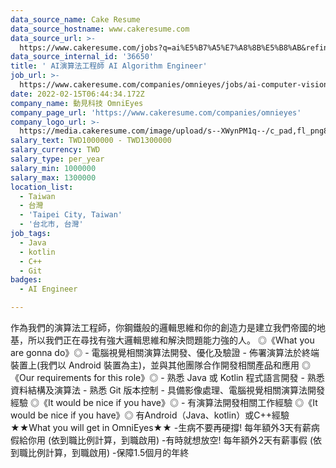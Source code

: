 ```yaml
---
data_source_name: Cake Resume
data_source_hostname: www.cakeresume.com
data_source_url: >-
  https://www.cakeresume.com/jobs?q=ai%E5%B7%A5%E7%A8%8B%E5%B8%AB&refinementList%5Blang_[…]y_type%5D=per_year&range%5Bsalary_range%5D%5Bmin%5D=1000000
data_source_internal_id: '36650'
title: ' AI演算法工程師 AI Algorithm Engineer'
job_url: >-
  https://www.cakeresume.com/companies/omnieyes/jobs/ai-computer-vision-engineerai-engineer
date: 2022-02-15T06:44:34.172Z
company_name: 動見科技 OmniEyes
company_page_url: 'https://www.cakeresume.com/companies/omnieyes'
company_logo_url: >-
  https://media.cakeresume.com/image/upload/s--XWynPM1q--/c_pad,fl_png8,h_200,w_200/v1615194351/cnooukbovmmzkplynmzg.png
salary_text: TWD1000000 - TWD1300000
salary_currency: TWD
salary_type: per_year
salary_min: 1000000
salary_max: 1300000
location_list:
  - Taiwan
  - 台灣
  - 'Taipei City, Taiwan'
  - '台北市, 台灣'
job_tags:
  - Java
  - kotlin
  - C++
  - Git
badges:
  - AI Engineer

---
```


作為我們的演算法工程師，你鋼鐵般的邏輯思維和你的創造力是建立我們帝國的地基，所以我們正在尋找有強大邏輯思維和解決問題能力強的人。 ◎《What you are gonna do》◎ - 電腦視覺相關演算法開發、優化及驗證 - 佈署演算法於終端裝置上(我們以 Android 裝置為主)，並與其他團隊合作開發相關產品和應用 ◎《Our requirements for this role》◎ - 熟悉 Java 或 Kotlin 程式語言開發 - 熟悉資料結構及演算法 - 熟悉 Git 版本控制 - 具備影像處理、電腦視覺相關演算法開發經驗 ◎《It would be nice if you have》◎ - 有演算法開發相關工作經驗 ◎《It would be nice if you have》◎ 有Android（Java、kotlin）或C++經驗 ★★What you will get in OmniEyes★★ -生病不要再硬撐! 每年額外3天有薪病假給你用 (依到職比例計算，到職啟用) -有時就想放空! 每年額外2天有薪事假 (依到職比例計算，到職啟用) -保障1.5個月的年終